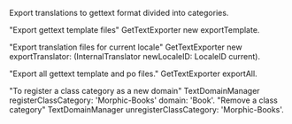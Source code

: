 Export translations to gettext format divided into categories.

"Export gettext template files"
GetTextExporter new exportTemplate.

"Export translation files for current locale"
GetTextExporter new exportTranslator: (InternalTranslator newLocaleID: LocaleID current).

"Export all gettext template and po files."
GetTextExporter exportAll.

"To register a class category as a new domain"
TextDomainManager registerClassCategory: 'Morphic-Books' domain: 'Book'.
"Remove a class category"
TextDomainManager unregisterClassCategory: 'Morphic-Books'.
